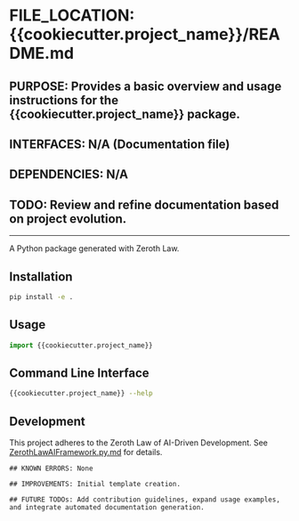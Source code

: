 # FILE_LOCATION: {{cookiecutter.project_name}}/README.md

## PURPOSE: Provides a basic overview and usage instructions for the {{cookiecutter.project_name}} package.

## INTERFACES: N/A (Documentation file)

## DEPENDENCIES: N/A

## TODO: Review and refine documentation based on project evolution.

---
A Python package generated with Zeroth Law.

## Installation

```bash
pip install -e .
```

## Usage

```python
import {{cookiecutter.project_name}}
```

## Command Line Interface

```bash
{{cookiecutter.project_name}} --help
```

## Development

This project adheres to the Zeroth Law of AI-Driven Development.  See [ZerothLawAIFramework.py.md](ZerothLawAIFramework.py.md) for details.

```
## KNOWN ERRORS: None

## IMPROVEMENTS: Initial template creation.

## FUTURE TODOs: Add contribution guidelines, expand usage examples, and integrate automated documentation generation.
```